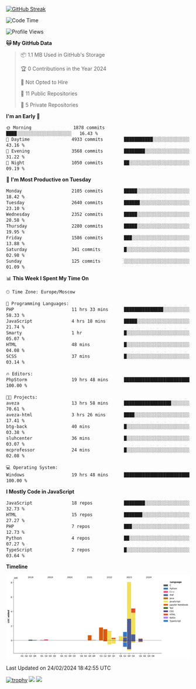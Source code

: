 [![GitHub Streak](https://github-readme-streak-stats.herokuapp.com/?user=yogik10)](https://git.io/streak-stats)
<!--START_SECTION:waka-->
![Code Time](http://img.shields.io/badge/Code%20Time-267%20hrs%203%20mins-blue)

![Profile Views](http://img.shields.io/badge/Profile%20Views-0-blue)

**🐱 My GitHub Data** 

> 📦 1.1 MB Used in GitHub's Storage 
 > 
> 🏆 0 Contributions in the Year 2024
 > 
> 🚫 Not Opted to Hire
 > 
> 📜 11 Public Repositories 
 > 
> 🔑 5 Private Repositories 
 > 
**I'm an Early 🐤** 

```text
🌞 Morning                1878 commits        ████░░░░░░░░░░░░░░░░░░░░░   16.43 % 
🌆 Daytime                4933 commits        ███████████░░░░░░░░░░░░░░   43.16 % 
🌃 Evening                3568 commits        ████████░░░░░░░░░░░░░░░░░   31.22 % 
🌙 Night                  1050 commits        ██░░░░░░░░░░░░░░░░░░░░░░░   09.19 % 
```
📅 **I'm Most Productive on Tuesday** 

```text
Monday                   2105 commits        █████░░░░░░░░░░░░░░░░░░░░   18.42 % 
Tuesday                  2640 commits        ██████░░░░░░░░░░░░░░░░░░░   23.10 % 
Wednesday                2352 commits        █████░░░░░░░░░░░░░░░░░░░░   20.58 % 
Thursday                 2280 commits        █████░░░░░░░░░░░░░░░░░░░░   19.95 % 
Friday                   1586 commits        ███░░░░░░░░░░░░░░░░░░░░░░   13.88 % 
Saturday                 341 commits         █░░░░░░░░░░░░░░░░░░░░░░░░   02.98 % 
Sunday                   125 commits         ░░░░░░░░░░░░░░░░░░░░░░░░░   01.09 % 
```


📊 **This Week I Spent My Time On** 

```text
🕑︎ Time Zone: Europe/Moscow

💬 Programming Languages: 
PHP                      11 hrs 33 mins      ███████████████░░░░░░░░░░   58.33 % 
JavaScript               4 hrs 18 mins       █████░░░░░░░░░░░░░░░░░░░░   21.74 % 
Smarty                   1 hr                █░░░░░░░░░░░░░░░░░░░░░░░░   05.07 % 
HTML                     48 mins             █░░░░░░░░░░░░░░░░░░░░░░░░   04.08 % 
SCSS                     37 mins             █░░░░░░░░░░░░░░░░░░░░░░░░   03.14 % 

🔥 Editors: 
PhpStorm                 19 hrs 48 mins      █████████████████████████   100.00 % 

🐱‍💻 Projects: 
aveza                    13 hrs 58 mins      ██████████████████░░░░░░░   70.61 % 
aveza-html               3 hrs 26 mins       ████░░░░░░░░░░░░░░░░░░░░░   17.41 % 
btg-back                 40 mins             █░░░░░░░░░░░░░░░░░░░░░░░░   03.38 % 
sluhcenter               36 mins             █░░░░░░░░░░░░░░░░░░░░░░░░   03.07 % 
mcprofessor              24 mins             █░░░░░░░░░░░░░░░░░░░░░░░░   02.08 % 

💻 Operating System: 
Windows                  19 hrs 48 mins      █████████████████████████   100.00 % 
```

**I Mostly Code in JavaScript** 

```text
JavaScript               18 repos            ████████░░░░░░░░░░░░░░░░░   32.73 % 
HTML                     15 repos            ███████░░░░░░░░░░░░░░░░░░   27.27 % 
PHP                      7 repos             ███░░░░░░░░░░░░░░░░░░░░░░   12.73 % 
Python                   4 repos             ██░░░░░░░░░░░░░░░░░░░░░░░   07.27 % 
TypeScript               2 repos             █░░░░░░░░░░░░░░░░░░░░░░░░   03.64 % 
```



**Timeline**

![Lines of Code chart](https://raw.githubusercontent.com/Yogik10/Yogik10/main/assets/bar_graph.png)


 Last Updated on 24/02/2024 18:42:55 UTC
<!--END_SECTION:waka-->
[![trophy](https://github-profile-trophy.vercel.app/?username=yogik10)](https://github.com/ryo-ma/github-profile-trophy)
![](https://github-profile-summary-cards.vercel.app/api/cards/profile-details?username=yogik10&theme=solarized_dark)
![](https://github-profile-summary-cards.vercel.app/api/cards/most-commit-language?username=yogik10&theme=solarized_dark)


